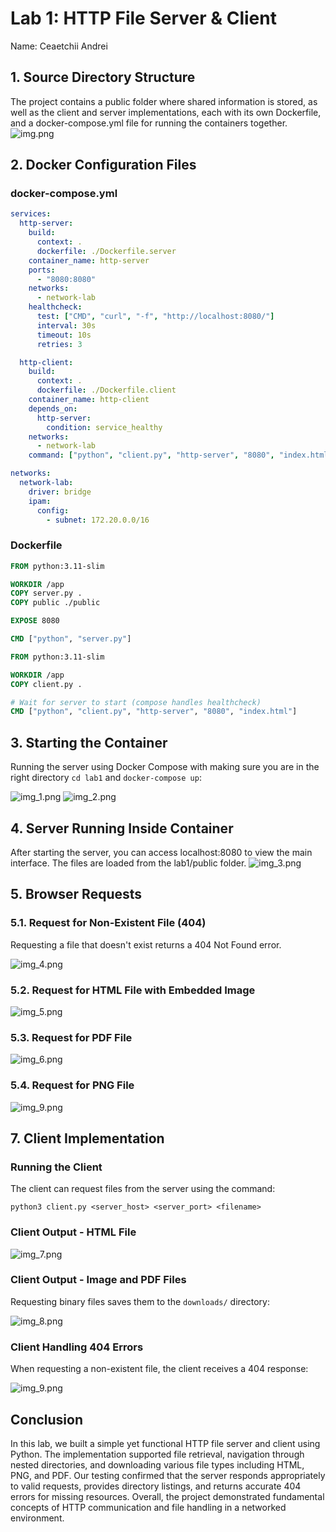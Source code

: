 # Lab 1: HTTP File Server & Client
Name: Ceaetchii Andrei

## 1. Source Directory Structure
The project contains a public folder where shared information is stored, as well as the client and server implementations, each with its own Dockerfile, and a docker-compose.yml file for running the containers together.
![img.png](Images/img.png)
## 2. Docker Configuration Files
### docker-compose.yml
```yaml
services:
  http-server:
    build:
      context: .
      dockerfile: ./Dockerfile.server
    container_name: http-server
    ports:
      - "8080:8080"
    networks:
      - network-lab
    healthcheck:
      test: ["CMD", "curl", "-f", "http://localhost:8080/"]
      interval: 30s
      timeout: 10s
      retries: 3

  http-client:
    build:
      context: .
      dockerfile: ./Dockerfile.client
    container_name: http-client
    depends_on:
      http-server:
        condition: service_healthy
    networks:
      - network-lab
    command: ["python", "client.py", "http-server", "8080", "index.html"]

networks:
  network-lab:
    driver: bridge
    ipam:
      config:
        - subnet: 172.20.0.0/16
```

### Dockerfile
```dockerfile
FROM python:3.11-slim

WORKDIR /app
COPY server.py .
COPY public ./public

EXPOSE 8080

CMD ["python", "server.py"]
```

```dockerfile
FROM python:3.11-slim

WORKDIR /app
COPY client.py .

# Wait for server to start (compose handles healthcheck)
CMD ["python", "client.py", "http-server", "8080", "index.html"]

```

## 3. Starting the Container
Running the server using Docker Compose with making sure you are in the right directory `cd lab1` and `docker-compose up`:

![img_1.png](Images/img_1.png)
![img_2.png](Images/img_2.png)

## 4. Server Running Inside Container
After starting the server, you can access localhost:8080 to view the main interface. The files are loaded from the lab1/public folder.
![img_3.png](Images/img_3.png)

## 5. Browser Requests

### 5.1. Request for Non-Existent File (404)
Requesting a file that doesn't exist returns a 404 Not Found error.

![img_4.png](Images/img_4.png)

### 5.2. Request for HTML File with Embedded Image

![img_5.png](Images/img_5.png)

### 5.3. Request for PDF File

![img_6.png](Images/img_6.png)

### 5.4. Request for PNG File
![img_9.png](Images/img_9.png)

## 7. Client Implementation
### Running the Client
The client can request files from the server using the command:
```shell
python3 client.py <server_host> <server_port> <filename>
```

### Client Output - HTML File
![img_7.png](Images/img_7.png)

### Client Output - Image and PDF Files
Requesting binary files saves them to the `downloads/` directory:

![img_8.png](Images/img_8.png)

### Client Handling 404 Errors
When requesting a non-existent file, the client receives a 404 response:

![img_9.png](Images/img_9.png)

## Conclusion
In this lab, we built a simple yet functional HTTP file server and client using Python. The implementation supported file retrieval, navigation through nested directories, and downloading various file types including HTML, PNG, and PDF. Our testing confirmed that the server responds appropriately to valid requests, provides directory listings, and returns accurate 404 errors for missing resources. Overall, the project demonstrated fundamental concepts of HTTP communication and file handling in a networked environment.